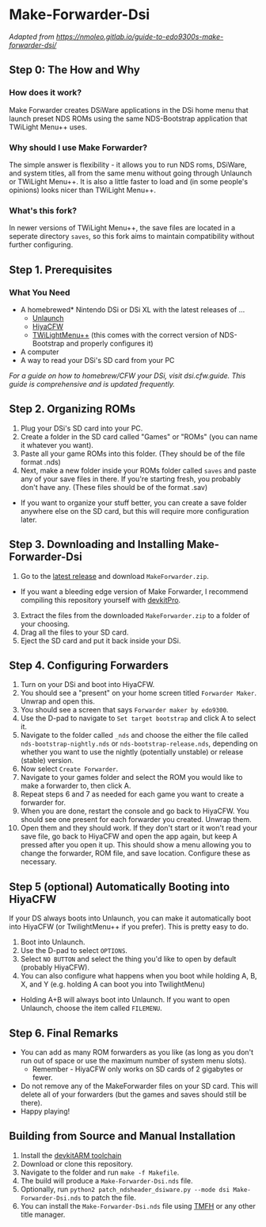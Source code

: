 # Make-Forwarder-Dsi

*Adapted from https://nmoleo.gitlab.io/guide-to-edo9300s-make-forwarder-dsi/*

## Step 0: The How and Why
### How does it work?
Make Forwarder creates DSiWare applications in the DSi home menu that launch preset NDS ROMs using the same NDS-Bootstrap application that TWiLight Menu++ uses.

### Why should I use Make Forwarder?
The simple answer is flexibility - it allows you to run NDS roms, DSiWare, and system titles, all from the same menu without going through Unlaunch or TWiLight Menu++. It is also a little faster to load and (in some people's opinions) looks nicer than TWiLight Menu++.

### What's this fork?
In newer versions of TWiLight Menu++, the save files are located in a seperate directory `saves`, so this fork aims to maintain compatibility without further configuring.

## Step 1. Prerequisites
### What You Need
- A homebrewed* Nintendo DSi or DSi XL with the latest releases of ...
  - [Unlaunch](https://problemkaputt.de/unlaunch.zip)
  - [HiyaCFW](https://github.com/mondul/HiyaCFW-Helper/releases)
  - [TWiLightMenu++](https://github.com/DS-Homebrew/TWiLightMenu/releases) (this comes with the correct version of NDS-Bootstrap and properly configures it)
- A computer
- A way to read your DSi's SD card from your PC

*For a guide on how to homebrew/CFW your DSi, visit dsi.cfw.guide. This guide is comprehensive and is updated frequently.*

## Step 2. Organizing ROMs
1. Plug your DSi's SD card into your PC.
2. Create a folder in the SD card called "Games" or "ROMs" (you can name it whatever you want).
3. Paste all your game ROMs into this folder. (They should be of the file format .nds)
4. Next, make a new folder inside your ROMs folder called `saves` and paste any of your save files in there. If you're starting fresh, you probably don't have any. (These files should be of the format .sav)
  - If you want to organize your stuff better, you can create a save folder anywhere else on the SD card, but this will require more configuration later.

## Step 3. Downloading and Installing Make-Forwarder-Dsi
1. Go to the [latest release](https://github.com/Ta180m/Make-Forwarder-Dsi/releases/latest) and download `MakeForwarder.zip`.
  - If you want a bleeding edge version of Make Forwarder, I recommend compiling this repository yourself with [devkitPro](https://devkitpro.org/).
3. Extract the files from the downloaded `MakeForwarder.zip` to a folder of your choosing.
4. Drag all the files to your SD card.
5. Eject the SD card and put it back inside your DSi.

## Step 4. Configuring Forwarders
1. Turn on your DSi and boot into HiyaCFW.
2. You should see a "present" on your home screen titled `Forwarder Maker`. Unwrap and open this.
3. You should see a screen that says `Forwarder maker by edo9300`.
4. Use the D-pad to navigate to `Set target bootstrap` and click A to select it.
5. Navigate to the folder called `_nds` and choose the either the file called `nds-bootstrap-nightly.nds` or `nds-bootstrap-release.nds`, depending on whether you want to use the nightly (potentially unstable) or release (stable) version.
6. Now select `Create Forwarder`.
7. Navigate to your games folder and select the ROM you would like to make a forwarder to, then click A.
8. Repeat steps 6 and 7 as needed for each game you want to create a forwarder for.
9. When you are done, restart the console and go back to HiyaCFW. You should see one present for each forwarder you created. Unwrap them.
10. Open them and they should work. If they don't start or it won't read your save file, go back to HiyaCFW and open the app again, but keep A pressed after you open it up. This should show a menu allowing you to change the forwarder, ROM file, and save location. Configure these as necessary.

## Step 5 (optional) Automatically Booting into HiyaCFW
If your DS always boots into Unlaunch, you can make it automatically boot into HiyaCFW (or TwilightMenu++ if you prefer). This is pretty easy to do.

1. Boot into Unlaunch.
2. Use the D-pad to select `OPTIONS`.
3. Select `NO BUTTON` and select the thing you'd like to open by default (probably HiyaCFW).
4. You can also configure what happens when you boot while holding A, B, X, and Y (e.g. holding A can boot you into TwilightMenu)
  - Holding A+B will always boot into Unlaunch. If you want to open Unlaunch, choose the item called `FILEMENU`.

## Step 6. Final Remarks
- You can add as many ROM forwarders as you like (as long as you don't run out of space or use the maximum number of system menu slots).
  - Remember - HiyaCFW only works on SD cards of 2 gigabytes or fewer.
- Do not remove any of the MakeForwarder files on your SD card. This will delete all of your forwarders (but the games and saves should still be there).
- Happy playing!

## Building from Source and Manual Installation
1. Install the [devkitARM toolchain](https://devkitpro.org/wiki/Getting_Started)
2. Download or clone this repository.
3. Navigate to the folder and run `make -f Makefile`.
4. The build will produce a `Make-Forwarder-Dsi.nds` file.
5. Optionally, run `python2 patch_ndsheader_dsiware.py --mode dsi Make-Forwarder-Dsi.nds` to patch the file.
6. You can install the `Make-Forwarder-Dsi.nds` file using [TMFH](https://github.com/JeffRuLz/TMFH) or any other title manager.
